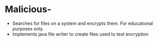 # Malicious-
* Searches for files on a system and encrypts them. For educational purposes only.
* Implements java file writer to create files used to test encryption
